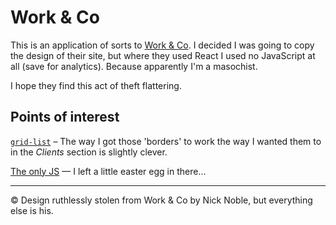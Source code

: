 # Work & Co

This is an application of sorts to [Work & Co](http://work.co). I decided I was going to copy the design of their site, but where they used React I used no JavaScript at all (save for analytics). Because apparently I'm a masochist.

I hope they find this act of theft flattering.

## Points of interest

[`grid-list`](https://github.com/nickisnoble/workco/blob/82d401e28fe8088e3f04f75fbf315dea53b1d79f/assets/scss/_lists.scss#L17) – The way I got those 'borders' to work the way I wanted them to in the *Clients* section is slightly clever.

[The only JS](https://github.com/nickisnoble/workco/blob/82d401e28fe8088e3f04f75fbf315dea53b1d79f/index.html#L406) — I left a little easter egg in there...

---

&copy; Design ruthlessly stolen from Work & Co by Nick Noble, but everything else is his. 
